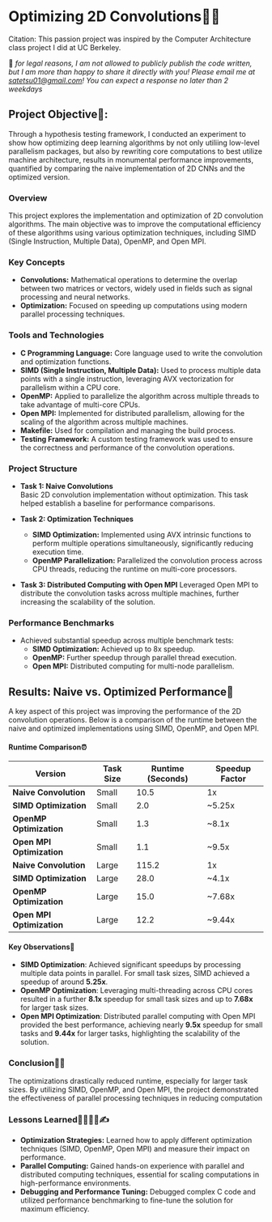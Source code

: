 # Optimizing 2D Convolutions🔔😎
Citation: This passion project was inspired by the Computer Architecture class project I did at UC Berkeley. 

😬 _for legal reasons, I am not allowed to publicly publish the code written, but I am more than happy to share it directly with you! Please email me at satetsu01@gmail.com! You can expect a response no later than 2 weekdays_


## **Project Objective**🤖: 
Through a hypothesis testing framework, I conducted an experiment to show how optimizing deep learning algorithms by not only utiliing low-level parallelism packages, but also by rewriting core computations to best utilize machine architecture, results in monumental performance improvements, quantified by comparing the naive implementation of 2D CNNs and the optimized version. 

### **Overview**
This project explores the implementation and optimization of 2D convolution algorithms. The main objective was to improve the computational efficiency of these algorithms using various optimization techniques, including SIMD (Single Instruction, Multiple Data), OpenMP, and Open MPI. 

### **Key Concepts**
- **Convolutions:** Mathematical operations to determine the overlap between two matrices or vectors, widely used in fields such as signal processing and neural networks.
- **Optimization:** Focused on speeding up computations using modern parallel processing techniques.

### **Tools and Technologies**
- **C Programming Language:** Core language used to write the convolution and optimization functions.
- **SIMD (Single Instruction, Multiple Data):** Used to process multiple data points with a single instruction, leveraging AVX vectorization for parallelism within a CPU core.
- **OpenMP:** Applied to parallelize the algorithm across multiple threads to take advantage of multi-core CPUs.
- **Open MPI:** Implemented for distributed parallelism, allowing for the scaling of the algorithm across multiple machines.
- **Makefile:** Used for compilation and managing the build process.
- **Testing Framework:** A custom testing framework was used to ensure the correctness and performance of the convolution operations.

### **Project Structure**
- **Task 1: Naive Convolutions**  
   Basic 2D convolution implementation without optimization. This task helped establish a baseline for performance comparisons.
  
- **Task 2: Optimization Techniques**
  - **SIMD Optimization:** Implemented using AVX intrinsic functions to perform multiple operations simultaneously, significantly reducing execution time.
  - **OpenMP Parallelization:** Parallelized the convolution process across CPU threads, reducing the runtime on multi-core processors.
  
- **Task 3: Distributed Computing with Open MPI**
   Leveraged Open MPI to distribute the convolution tasks across multiple machines, further increasing the scalability of the solution.

### **Performance Benchmarks**
- Achieved substantial speedup across multiple benchmark tests:
  - **SIMD Optimization:** Achieved up to 8x speedup.
  - **OpenMP:** Further speedup through parallel thread execution.
  - **Open MPI:** Distributed computing for multi-node parallelism.

## **Results: Naive vs. Optimized Performance🎉**

A key aspect of this project was improving the performance of the 2D convolution operations. Below is a comparison of the runtime between the naive and optimized implementations using SIMD, OpenMP, and Open MPI.

   #### **Runtime Comparison⏰**
   
   | Version             | Task Size | Runtime (Seconds) | Speedup Factor |
   |---------------------|-----------|-------------------|----------------|
   | **Naive Convolution** | Small     | 10.5              | 1x             |
   | **SIMD Optimization** | Small     | 2.0               | ~5.25x         |
   | **OpenMP Optimization**| Small     | 1.3               | ~8.1x          |
   | **Open MPI Optimization** | Small | 1.1               | ~9.5x          |
   | **Naive Convolution** | Large     | 115.2             | 1x             |
   | **SIMD Optimization** | Large     | 28.0              | ~4.1x          |
   | **OpenMP Optimization**| Large     | 15.0              | ~7.68x         |
   | **Open MPI Optimization** | Large | 12.2              | ~9.44x         |

   #### **Key Observations🥳**
   - **SIMD Optimization**: Achieved significant speedups by processing multiple data points in parallel. For small task sizes, SIMD achieved a speedup of around **5.25x**.
   - **OpenMP Optimization**: Leveraging multi-threading across CPU cores resulted in a further **8.1x** speedup for small task sizes and up to **7.68x** for larger task sizes.
   - **Open MPI Optimization**: Distributed parallel computing with Open MPI provided the best performance, achieving nearly **9.5x** speedup for small tasks and **9.44x** for larger tasks, highlighting the scalability of the solution.

### **Conclusion☝🏻**
The optimizations drastically reduced runtime, especially for larger task sizes. By utilizing SIMD, OpenMP, and Open MPI, the project demonstrated the effectiveness of parallel processing techniques in reducing computation

### **Lessons Learned👩🏻‍💻🧠✍️**
- **Optimization Strategies:** Learned how to apply different optimization techniques (SIMD, OpenMP, Open MPI) and measure their impact on performance.
- **Parallel Computing:** Gained hands-on experience with parallel and distributed computing techniques, essential for scaling computations in high-performance environments.
- **Debugging and Performance Tuning:** Debugged complex C code and utilized performance benchmarking to fine-tune the solution for maximum efficiency.
